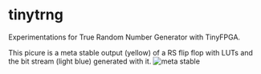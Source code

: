 # tinytrng

Experimentations for True Random Number Generator with TinyFPGA.

This picure is a meta stable output (yellow) of a RS flip flop with LUTs and the bit stream (light blue) generated with it.
![meta stable](https://github.com/kazkojima/tinytrng/blob/junkyard/images/metastable.jpg)
